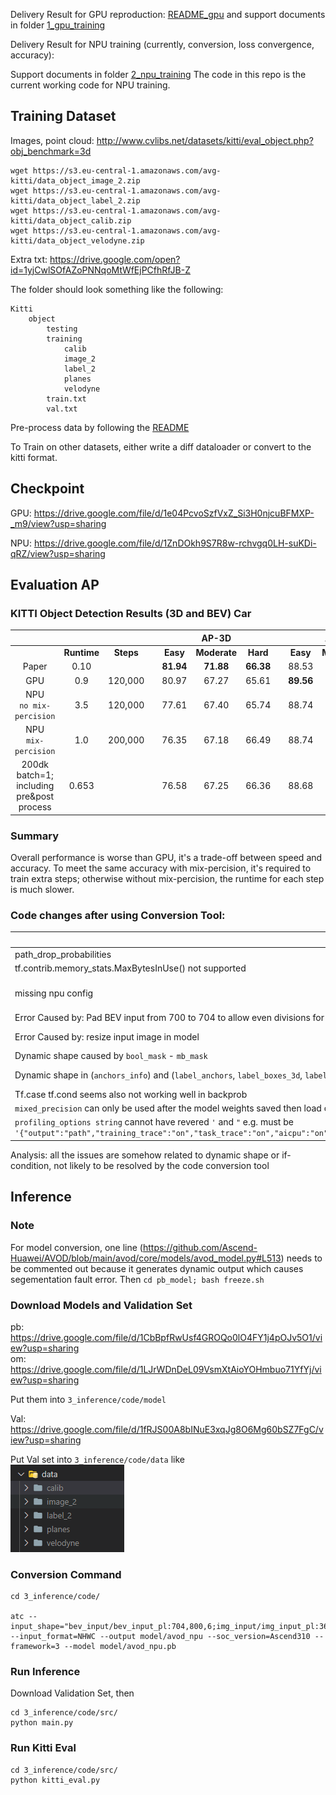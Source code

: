 Delivery Result for GPU reproduction: [README_gpu](1_gpu_training/README_gpu.md) and support documents in folder [1_gpu_training](1_gpu_training)

Delivery Result for NPU training (currently, conversion, loss convergence, accuracy): 

Support documents in folder [2_npu_training](2_npu_training)
The code in this repo is the current working code for NPU training.

## Training Dataset
Images, point cloud: http://www.cvlibs.net/datasets/kitti/eval_object.php?obj_benchmark=3d
```
wget https://s3.eu-central-1.amazonaws.com/avg-kitti/data_object_image_2.zip
wget https://s3.eu-central-1.amazonaws.com/avg-kitti/data_object_label_2.zip
wget https://s3.eu-central-1.amazonaws.com/avg-kitti/data_object_calib.zip
wget https://s3.eu-central-1.amazonaws.com/avg-kitti/data_object_velodyne.zip
```
Extra txt: https://drive.google.com/open?id=1yjCwlSOfAZoPNNqoMtWfEjPCfhRfJB-Z

The folder should look something like the following:
```
Kitti
    object
        testing
        training
            calib
            image_2
            label_2
            planes
            velodyne
        train.txt
        val.txt
```

Pre-process data by following the [README](README.md)

To Train on other datasets, either write a diff dataloader or convert to the kitti format.

## Checkpoint
GPU: https://drive.google.com/file/d/1e04PcvoSzfVxZ_Si3H0njcuBFMXP-_m9/view?usp=sharing

NPU: https://drive.google.com/file/d/1ZnDOkh9S7R8w-rchvgq0LH-suKDi-qRZ/view?usp=sharing

## Evaluation AP
### KITTI Object Detection Results (3D and BEV) Car
|               |            |          |   |           |        AP-3D  |           |   |           |       AP-BEV  |           |
|:-------------:|:----------:|:--------:|---|:---------:|:-------------:|:---------:|---|:---------:|:-------------:|:---------:|
|               | **Runtime**|**Steps** |   |  **Easy** | **Moderate**  |  **Hard** |   |  **Easy** | **Moderate**  |  **Hard** |
|     Paper     |    0.10    |          |   |**81.94**  |    **71.88**  | **66.38** |   |   88.53   |      83.79    |   77.90   |
|      GPU      |    0.9     | 120,000  |   |   80.97   |     67.27     |   65.61   |   | **89.56** |   **86.33**   | **79.60** |
| NPU <br>`no mix-percision`|    3.5     | 120,000  |   |   77.61   |     67.40     |   65.74   |   |   88.74   |   85.44       |   78.96   |
| NPU <br>`mix-percision`   |    1.0     | 200,000  |   |   76.35   |     67.18     |   66.49   |   |   88.74   |   85.44       |   78.96   |
|200dk batch=1; including pre&post process |0.653|||76.58|    67.25     |   66.36   |   |   88.68   |   85.45       |   78.84   |

### Summary
Overall performance is worse than GPU, it's a trade-off between speed and accuracy. To meet the same accuracy with mix-percision, it's required to train extra steps; otherwise without mix-percision, the runtime for each step is much slower.

### Code changes after using Conversion Tool:  
| Issue | Code change|
|-------|------------|
| path_drop_probabilities | initially set to 1.0;  |
|tf.contrib.memory_stats.MaxBytesInUse() not supported | remove |
|missing npu config|custom_op.name = "NpuOptimizer";rewrite_options.remapping; rewrite_options.memory_optimization; |
|Error Caused by: Pad BEV input from 700 to 704 to allow even divisions for max pooling; Pad + conv2d -> somehow pad operation seems to be fused into conv2d, causing shape issue when backpropgation| put padding operation outside of model |
|Error Caused by: resize input image in model | move out to pre-processing & set input to static |
| Dynamic shape caused by `bool_mask` - `mb_mask` | regularize the mask to static shape `[1024]`   |
| Dynamic shape in (`anchors_info`) and (`label_anchors`, `label_boxes_3d`, `label_classes`)| Padding anchor to a max static shape `30000`, `20`|
|Tf.case tf.cond seems also not working well in backprob|move the condition outside of the model|
| `mixed_precision` can only be used after the model weights saved then load once (the first time won't work) `[ERROR] RUNTIME(8532)kernel task happen error, retCode=0x26, [aicore exception].` | use with at least one checkpoint|
| `profiling_options string` cannot have revered `'` and `"` e.g. must be `'{"output":"path","training_trace":"on","task_trace":"on","aicpu":"on","fp_point":"img_input/sub","bp_point":"train_op/gradients/bev_vgg_pyr/conv1/conv1_1/Conv2D_grad/Conv2DBackpropFilter"}'` | cannot be `"{'output':'path',}"` |
Analysis: all the issues are somehow related to dynamic shape or if-condition, not likely to be resolved by the code conversion tool

## Inference
### Note
For model conversion, one line (https://github.com/Ascend-Huawei/AVOD/blob/main/avod/core/models/avod_model.py#L513) needs to be commented out because it generates dynamic output which causes segementation fault error.
Then `cd pb_model; bash freeze.sh`

### Download Models and Validation Set
pb: https://drive.google.com/file/d/1CbBpfRwUsf4GROQo0lO4FY1j4pOJv5O1/view?usp=sharing <br>
om: https://drive.google.com/file/d/1LJrWDnDeL09VsmXtAioYOHmbuo71YfYj/view?usp=sharing

Put them into `3_inference/code/model`

Val: https://drive.google.com/file/d/1fRJS00A8bINuE3xqJg8O6Mg60bSZ7FgC/view?usp=sharing

Put Val set into `3_inference/code/data` like <br>
![](3_inference/code/data/dir_struc.png)

### Conversion Command
```
cd 3_inference/code/

atc --input_shape="bev_input/bev_input_pl:704,800,6;img_input/img_input_pl:360,1200,3;pl_anchors/anchors_pl:89600,6;pl_anchors/bev_anchor_projections/bev_anchors_norm_pl:89600,4;pl_anchors/img_anchor_projections/img_anchors_norm_pl:89600,4;pl_anchors/sample_info/frame_calib_p2:3,4;pl_anchors/sample_info/ground_plane:4" --input_format=NHWC --output model/avod_npu --soc_version=Ascend310 --framework=3 --model model/avod_npu.pb
```
### Run Inference
Download Validation Set, then

```
cd 3_inference/code/src/ 
python main.py
```

### Run Kitti Eval
```
cd 3_inference/code/src/ 
python kitti_eval.py
```
